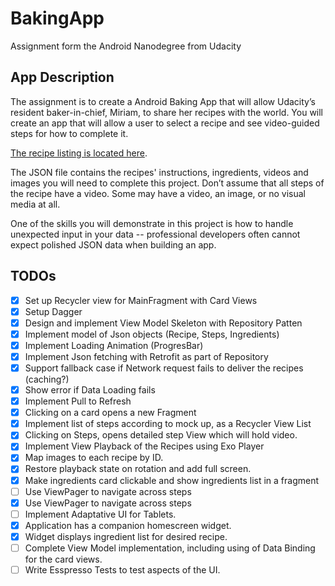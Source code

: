 # BakingApp
Assignment form the Android Nanodegree from Udacity


## App Description
The assignment is to create a Android Baking App that will allow Udacity’s resident baker-in-chief, Miriam, to share her recipes with the world. You will create an app that will allow a user to select a recipe and see video-guided steps for how to complete it.

[The recipe listing is located here][link].

  [link]: http://go.udacity.com/android-baking-app-json


The JSON file contains the recipes' instructions, ingredients, videos and images you will need to complete this project. Don’t assume that all steps of the recipe have a video. Some may have a video, an image, or no visual media at all.

One of the skills you will demonstrate in this project is how to handle unexpected input in your data -- professional developers often cannot expect polished JSON data when building an app.

## TODOs

* [X] Set up Recycler view for MainFragment with Card Views <br>
* [X] Setup Dagger 
* [X] Design and implement View Model Skeleton with Repository Patten
* [X] Implement model of Json objects (Recipe, Steps, Ingredients)
* [X] Implement Loading Animation (ProgresBar)
* [X] Implement Json fetching with Retrofit as part of Repository
* [X] Support fallback case if Network request fails to deliver the recipes (caching?)
* [X] Show error if Data Loading fails
* [X] Implement Pull to Refresh
* [X] Clicking on a card opens a new Fragment
* [X] Implement list of steps according to mock up, as a Recycler View List
* [X] Clicking on Steps, opens detailed step View which will hold video.
* [X] Implement View Playback of the Recipes using Exo Player
* [X] Map images to each recipe by ID.
* [X] Restore playback state on rotation and add full screen.
* [X] Make ingredients card clickable and show ingredients list in a fragment
* [ ] Use ViewPager to navigate across steps
* [X] Use ViewPager to navigate across steps
* [ ] Implement Adaptative UI for Tablets.
* [X] Application has a companion homescreen widget. 
* [X] Widget displays ingredient list for desired recipe.
* [ ] Complete View Model implementation, including using of Data Binding for the card views.
* [ ] Write Esspresso Tests to test aspects of the UI.
